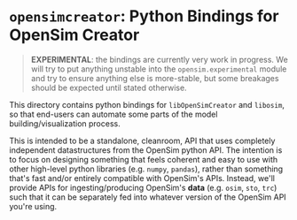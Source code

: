 # `opensimcreator`: Python Bindings for OpenSim Creator

> **EXPERIMENTAL**: the bindings are currently very work in progress. We will
> try to put anything unstable into the `opensim.experimental` module and
> try to ensure anything else is more-stable, but some breakages should be
> expected until stated otherwise.

This directory contains python bindings for `libOpenSimCreator` and `libosim`,
so that end-users can automate some parts of the model building/visualization
process.

This is intended to be a standalone, cleanroom, API that uses completely
independent datastructures from the OpenSim python API. The intention is
to focus on designing something that feels coherent and easy to use with
other high-level python libraries (e.g. `numpy`, `pandas`), rather than
something that's fast and/or entirely compatible with OpenSim's APIs. Instead,
we'll provide APIs for ingesting/producing OpenSim's **data** (e.g. `osim`,
`sto`, `trc`) such that it can be separately fed into whatever version of
the OpenSim API you're using.

